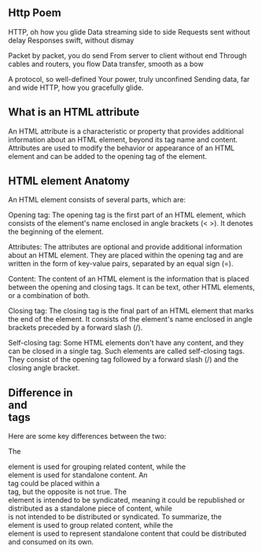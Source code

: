 ## Http Poem
 HTTP, oh how you glide
Data streaming side to side
Requests sent without delay
Responses swift, without dismay

Packet by packet, you do send
From server to client without end
Through cables and routers, you flow
Data transfer, smooth as a bow

A protocol, so well-defined
Your power, truly unconfined
Sending data, far and wide
HTTP, how you gracefully glide.

## What is an HTML attribute
An HTML attribute is a characteristic or property that provides additional information about an HTML element, beyond its tag name and content. Attributes are used to modify the behavior or appearance of an HTML element and can be added to the opening tag of the element.


## HTML element Anatomy
An HTML element consists of several parts, which are:

Opening tag: The opening tag is the first part of an HTML element, which consists of the element's name enclosed in angle brackets (< >). It denotes the beginning of the element.

Attributes: The attributes are optional and provide additional information about an HTML element. They are placed within the opening tag and are written in the form of key-value pairs, separated by an equal sign (=).

Content: The content of an HTML element is the information that is placed between the opening and closing tags. It can be text, other HTML elements, or a combination of both.

Closing tag: The closing tag is the final part of an HTML element that marks the end of the element. It consists of the element's name enclosed in angle brackets preceded by a forward slash (/).

Self-closing tag: Some HTML elements don't have any content, and they can be closed in a single tag. Such elements are called self-closing tags. They consist of the opening tag followed by a forward slash (/) and the closing angle bracket.



## Difference in <article> and <section> tags 
Here are some key differences between the two:

The <section> element is used for grouping related content, while the <article> element is used for standalone content.
An <article> tag could be placed within a <section> tag, but the opposite is not true.
The <article> element is intended to be syndicated, meaning it could be republished or distributed as a standalone piece of content, while <section> is not intended to be distributed or syndicated.
To summarize, the <section> element is used to group related content, while the <article> element is used to represent standalone content that could be distributed and consumed on its own.